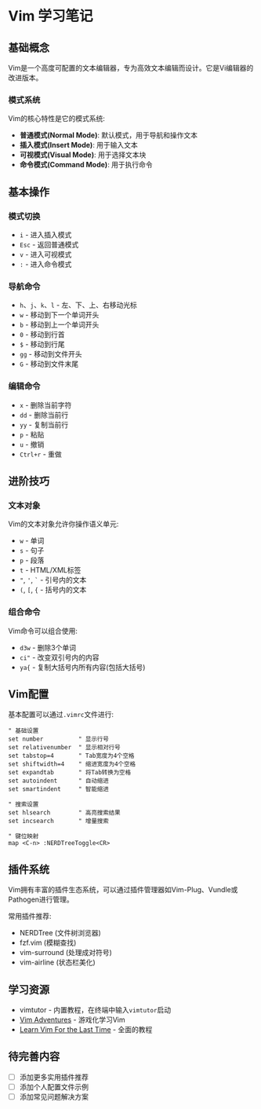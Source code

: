 

# Vim 学习笔记

## 基础概念

Vim是一个高度可配置的文本编辑器，专为高效文本编辑而设计。它是Vi编辑器的改进版本。

### 模式系统

Vim的核心特性是它的模式系统:

- **普通模式(Normal Mode)**: 默认模式，用于导航和操作文本
- **插入模式(Insert Mode)**: 用于输入文本
- **可视模式(Visual Mode)**: 用于选择文本块
- **命令模式(Command Mode)**: 用于执行命令

## 基本操作

### 模式切换

- `i` - 进入插入模式
- `Esc` - 返回普通模式
- `v` - 进入可视模式
- `:` - 进入命令模式

### 导航命令

- `h`、`j`、`k`、`l` - 左、下、上、右移动光标
- `w` - 移动到下一个单词开头
- `b` - 移动到上一个单词开头
- `0` - 移动到行首
- `$` - 移动到行尾
- `gg` - 移动到文件开头
- `G` - 移动到文件末尾

### 编辑命令

- `x` - 删除当前字符
- `dd` - 删除当前行
- `yy` - 复制当前行
- `p` - 粘贴
- `u` - 撤销
- `Ctrl+r` - 重做

## 进阶技巧

### 文本对象

Vim的文本对象允许你操作语义单元:

- `w` - 单词
- `s` - 句子
- `p` - 段落
- `t` - HTML/XML标签
- `"`, `'`, `` ` `` - 引号内的文本
- `(`, `[`, `{` - 括号内的文本

### 组合命令

Vim命令可以组合使用:

- `d3w` - 删除3个单词
- `ci"` - 改变双引号内的内容
- `ya{` - 复制大括号内所有内容(包括大括号)

## Vim配置

基本配置可以通过`.vimrc`文件进行:

```vim
" 基础设置
set number          " 显示行号
set relativenumber  " 显示相对行号
set tabstop=4       " Tab宽度为4个空格
set shiftwidth=4    " 缩进宽度为4个空格
set expandtab       " 将Tab转换为空格
set autoindent      " 自动缩进
set smartindent     " 智能缩进

" 搜索设置
set hlsearch        " 高亮搜索结果
set incsearch       " 增量搜索

" 键位映射
map <C-n> :NERDTreeToggle<CR>
```

## 插件系统

Vim拥有丰富的插件生态系统，可以通过插件管理器如Vim-Plug、Vundle或Pathogen进行管理。

常用插件推荐:
- NERDTree (文件树浏览器)
- fzf.vim (模糊查找)
- vim-surround (处理成对符号)
- vim-airline (状态栏美化)

## 学习资源

- vimtutor - 内置教程，在终端中输入`vimtutor`启动
- [Vim Adventures](https://vim-adventures.com/) - 游戏化学习Vim
- [Learn Vim For the Last Time](https://danielmiessler.com/study/vim/) - 全面的教程

## 待完善内容

- [ ] 添加更多实用插件推荐
- [ ] 添加个人配置文件示例
- [ ] 添加常见问题解决方案 